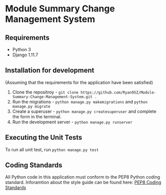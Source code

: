 # Module Summary Change Management System

## Requirements
* Python 3
* Django 1.11.7

## Installation for development
(Assuming that the requirements for the application have been satisfied)
1. Clone the repositroy - `git clone https://github.com/Ryan95Z/Module-Summary-Change-Management-System.git .`
2. Run the migrations - `python manage.py makemigrations` and `python manage.py migrate`
3. Create a superuser - `python manage.py createsuperuser` and complete the form in the terminal.
4. Run the development server - `python manage.py runserver`

## Executing the Unit Tests
To run all unit test, run `python manage.py test`

## Coding Standards
All Python code in this application must conform to the PEP8 Python coding standard. Inforamtion about the style guide can be found here: [PEP8 Coding Standards](https://www.python.org/dev/peps/pep-0008/)
